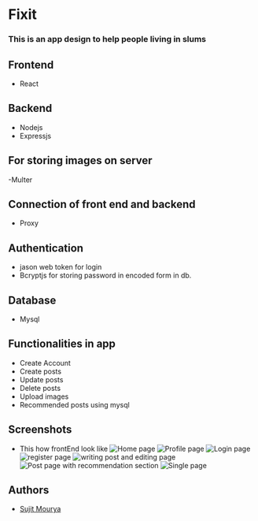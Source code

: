# Fixit

### This is an app design to help people living in slums


## Frontend

- React

## Backend

- Nodejs
- Expressjs

## For storing images on server
-Multer

## Connection of front end and backend

- Proxy


## Authentication
 - jason web token for login
 - Bcryptjs for storing password in encoded form in db.
 
## Database

- Mysql

## Functionalities in app
- Create Account
- Create posts
- Update posts
- Delete posts
- Upload images
- Recommended posts using mysql

## Screenshots
- This how frontEnd look like
![Home page](https://github.com/mouryasujit/FIXIT/blob/master/images%20for%20readme/homepage.png?raw=true)
![Profile page](https://github.com/mouryasujit/FIXIT/blob/master/images%20for%20readme/profilepage.png?raw=true)
![Login page](https://github.com/mouryasujit/FIXIT/blob/master/images%20for%20readme/login.png?raw=true)
![register page](https://github.com/mouryasujit/FIXIT/blob/master/images%20for%20readme/register.png?raw=true)
![writing post and editing page](https://github.com/mouryasujit/FIXIT/blob/master/images%20for%20readme/updateissuepage.png?raw=true)
![Post page with recommendation section](https://github.com/mouryasujit/FIXIT/blob/master/images%20for%20readme/recommendationpage.png?raw=true)
![Single page](https://github.com/mouryasujit/FIXIT/blob/master/images%20for%20readme/singlepage.png?raw=true)

 


## Authors

- [Sujit Mourya](https://github.com/mouryasujit)
